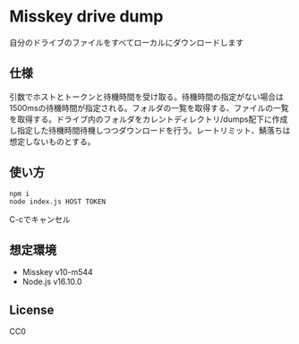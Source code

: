 # Misskey drive dump
自分のドライブのファイルをすべてローカルにダウンロードします

## 仕様
引数でホストとトークンと待機時間を受け取る。待機時間の指定がない場合は1500msの待機時間が指定される。フォルダの一覧を取得する、ファイルの一覧を取得する。ドライブ内のフォルダをカレントディレクトリ/dumps配下に作成し指定した待機時間待機しつつダウンロードを行う。レートリミット、鯖落ちは想定しないものとする。

## 使い方
```
npm i
node index.js HOST TOKEN
```
C-cでキャンセル

## 想定環境
- Misskey v10-m544
- Node.js v16.10.0

## License
CC0
